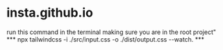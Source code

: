 # insta.github.io
run this command in the terminal making sure you are in the root project"
***  npx tailwindcss -i ./src/input.css -o ./dist/output.css --watch. ***
